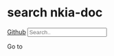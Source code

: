 # search nkia-doc


<script src="https://ajax.googleapis.com/ajax/libs/jquery/3.7.1/jquery.min.js"></script>
<script src="https://unpkg.com/axios/dist/axios.min.js"></script>
<link rel="stylesheet" href="index.css">
<div class="topnav">
    <a class="active" href="https://github.com/OKESTRO-AIDevOps/nkia">Github</a>
    <input id="seantywork-index-query" type="text" placeholder="Search..">
</div>

<ul id="seantywork-search-result">

</ul>

<div id="seantywork-index"> 
    <p>Go to <a href="https://github.com/OKESTRO-AIDevOps/nkia"></a></p>
</div>
<script src="index.js"></script>

